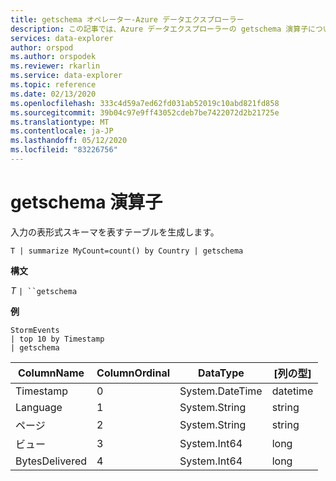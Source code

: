 ```yaml
---
title: getschema オペレーター-Azure データエクスプローラー
description: この記事では、Azure データエクスプローラーの getschema 演算子について説明します。
services: data-explorer
author: orspod
ms.author: orspodek
ms.reviewer: rkarlin
ms.service: data-explorer
ms.topic: reference
ms.date: 02/13/2020
ms.openlocfilehash: 333c4d59a7ed62fd031ab52019c10abd821fd858
ms.sourcegitcommit: 39b04c97e9ff43052cdeb7be7422072d2b21725e
ms.translationtype: MT
ms.contentlocale: ja-JP
ms.lasthandoff: 05/12/2020
ms.locfileid: "83226756"
---
```

# <a name="getschema-operator"></a>getschema 演算子 

入力の表形式スキーマを表すテーブルを生成します。

```kusto
T | summarize MyCount=count() by Country | getschema 
```

**構文**

*T* `| ``getschema`

**例**

<!-- csl: https://help.kusto.windows.net:443/Samples -->
```kusto
StormEvents
| top 10 by Timestamp
| getschema
```

|ColumnName|ColumnOrdinal|DataType|[列の型]|
|---|---|---|---|
|Timestamp|0|System.DateTime|datetime|
|Language|1|System.String|string|
|ページ|2|System.String|string|
|ビュー|3|System.Int64|long
|BytesDelivered|4|System.Int64|long
